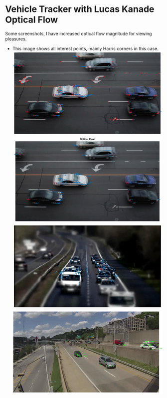 # Vehicle Tracker with Lucas Kanade Optical Flow

Some screenshots, I have increased optical flow magnitude for viewing pleasures.

- This image shows all interest points, mainly Harris corners in this case.
![Image](images/untitled.png)
![Image](images/1.png)
![Image](images/2.png)
![Image](images/3.png)
